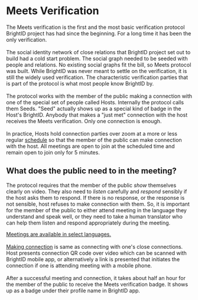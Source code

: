 # Meets Verification

The Meets verification is the first and the most basic verification protocol BrightID project has had since the beginning. For a long time it has been the only verification.\
\
The social identity network of close relations that BrightID project set out to build had a cold start problem. The social graph needed to be seeded with people and relations. No existing social graphs fit the bill, so Meets protocol was built. While BrightID was never meant to settle on the verification, it is still the widely used verification. The characteristic verification parties that is part of the protocol is what most people know BrightID by.\
\
The protocol works with the member of the public making a connection with one of the special set of people called Hosts. Internally the protocol calls them Seeds. "Seed" actually shows up as a special kind of badge in the Host's BrightID. Anybody that makes a "just met" connection with the host receives the Meets verification. Only one connection is enough.\
\
In practice, Hosts hold connection parties over zoom at a more or less regular [schedule](https://meet.brightid.org) so that the member of the public can make connection with the host. All meetings are open to join at the scheduled time and remain open to join only for 5 minutes.

## What does the public need to in the meeting?

The protocol requires that the member of the public _show_ themselves clearly on video. They also need to _listen_ carefully and _respond_ sensibly if the host asks them to respond. If there is no response, or the response is not sensible, host refuses to make connection with them. So, it is important for the member of the public to either attend meeting in the language they understand and speak well, or they need to take a human translator who can help them listen and respond appropriately during the meeting.

[Meetings are available in select languages.\
](https://meet.brightid.org)\
[Making connection](making-connections/) is same as connecting with one's close connections. Host presents connection QR code over video which can be scanned with BrightID mobile app, or alternatively a link is presented that initiates the connection if one is attending meeting with a mobile phone.\
\
After a successful meeting and connection, it takes about half an hour for the member of the public to receive the Meets verification badge. It shows up as a badge under their profile name in BrightID app.
